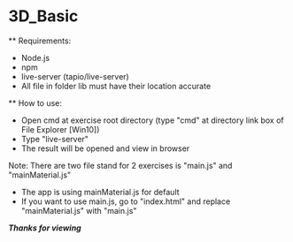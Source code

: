 # 3D_Basic

** Requirements:
- Node.js
- npm
- live-server (tapio/live-server)
- All file in folder lib must have their location accurate

** How to use:
- Open cmd at exercise root directory (type "cmd" at directory link box of File Explorer [Win10])
- Type "live-server"
- The result will be opened and view in browser

Note: There are two file stand for 2 exercises is "main.js" and "mainMaterial.js"
 + The app is using mainMaterial.js for default
 + If you want to use main.js, go to "index.html" and replace "mainMaterial.js" with "main.js"


***Thanks for viewing***